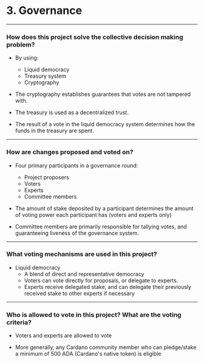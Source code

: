 <!-- .slide: data-background-color="#8D3AED" -->

# 3. Governance

---

### How does this project solve the collective decision making problem?

- By using:
    - Liquid democracy
    - Treasury system
    - Cryptography 

- The cryptography establishes guarantees that votes are not tampered with.
- The treasury is used as a decentralized trust. 
- The result of a vote in the liquid democracy system determines how the funds in the treasury are spent.

---

### How are changes proposed and voted on?

- Four primary participants in a governance round:
    - Project proposers
    - Voters
    - Experts
    - Committee members

- The amount of stake deposited by a participant determines the amount of voting power each participant has (voters and experts only)

- Committee members are primarily responsible for tallying votes, and guaranteeing liveness of the governance system. 

---

### What voting mechanisms are used in this project?

- Liquid democracy
    - A blend of direct and representative democracy
    - Voters can vote directly for proposals, or delegate to experts.
    - Experts receive delegated stake, and can delegate their previously received stake to other experts if necessary

---

### Who is allowed to vote in this project? What are the voting criteria?

- Voters and experts are allowed to vote

- More generally, any Cardano community member who can pledge/stake a minimum of 500 ADA (Cardano's native token) is eligible